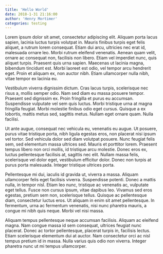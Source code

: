 ```yaml
---
title: 'Hello World'
date: 2018-1-31 21:16:00
author: 'Henry Mortimer'
categories: testing
---
```



Lorem ipsum dolor sit amet, consectetur adipiscing elit. Aliquam porta lacus sapien, lacinia luctus turpis volutpat in. Mauris finibus turpis eget felis aliquet, a rutrum lorem consequat. Etiam dui arcu, ultricies nec erat id, malesuada ornare leo. Morbi rutrum eleifend venenatis. Aenean quam velit, ornare ac consequat non, facilisis non libero. Etiam vel imperdiet nunc, quis aliquet turpis. Praesent quis urna sapien. Maecenas ut lacinia magna, bibendum tincidunt est. Morbi laoreet est odio, vel tempor arcu hendrerit eget. Proin et aliquam ex, non auctor nibh. Etiam ullamcorper nulla nibh, vitae tempor ex lacinia eu.

Vestibulum viverra dignissim dictum. Cras lacus turpis, scelerisque nec risus a, mollis semper odio. Nam sed diam eu massa posuere tempor. Praesent sed dignissim ex. Proin fringilla et purus eu accumsan. Suspendisse vulputate vel sem quis luctus. Morbi tristique urna at magna fringilla feugiat. Morbi molestie finibus odio eget cursus. Quisque a ex lobortis, mattis metus sed, sagittis metus. Nullam eget ornare quam. Nulla facilisi.

Ut ante augue, consequat nec vehicula eu, venenatis eu augue. Ut posuere, purus vitae tristique porta, nibh ligula egestas eros, non placerat nisi ipsum vel tortor. Sed vehicula dolor sed diam volutpat posuere. Nunc feugiat felis sem, sed elementum massa ultrices sed. Mauris et porttitor lorem. Praesent tempus libero non orci mollis, id tristique arcu molestie. Donec eros ex, luctus pellentesque facilisis at, sagittis nec elit. Nullam massa felis, scelerisque vel dolor eget, vestibulum efficitur dolor. Donec non turpis at purus porta malesuada. Integer tristique ultrices porta.

Pellentesque mi dui, iaculis id gravida ut, viverra a massa. Aliquam ullamcorper felis eget facilisis viverra. Suspendisse potenti. Donec a mattis nulla, in tempor nisl. Etiam leo nunc, tristique ac venenatis ac, vulputate eget tellus. Fusce non cursus ipsum, vitae dapibus leo. Vivamus sed eros egestas, pretium sem non, scelerisque tellus. Quisque ac pellentesque diam, consectetur luctus eros. Ut aliquam in enim sit amet pellentesque. In fermentum, urna ac fermentum venenatis, nisi nunc pharetra mauris, a congue mi nibh quis neque. Morbi vel nisi massa.

Aliquam tempus pellentesque neque accumsan facilisis. Aliquam ac eleifend magna. Nam congue massa id sem consequat, ultrices feugiat nunc placerat. Donec ac tortor pellentesque, placerat turpis in, facilisis lectus. Etiam scelerisque elementum dui at auctor. Nam consectetur orci ac nisl tempus pretium id in massa. Nulla varius quis odio non viverra. Integer pharetra nunc ut mi tempus ullamcorper. 